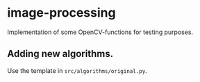 # image-processing
Implementation of some OpenCV-functions for testing purposes.

## Adding new algorithms.

Use the template in `src/algorithms/original.py`. 
